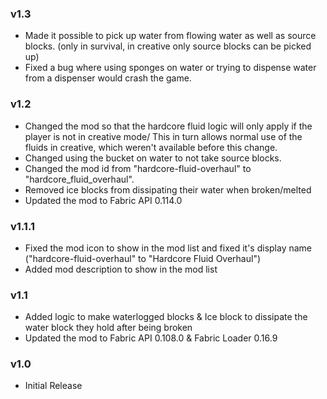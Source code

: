 ### v1.3
+ Made it possible to pick up water from flowing water as well as source blocks. (only in survival, in creative only source blocks can be picked up)
+ Fixed a bug where using sponges on water or trying to dispense water from a dispenser would crash the game.

### v1.2
+ Changed the mod so that the hardcore fluid logic will only apply if the player is not in creative mode/
This in turn allows normal use of the fluids in creative, which weren't available before this change.
+ Changed using the bucket on water to not take source blocks.
+ Changed the mod id from "hardcore-fluid-overhaul" to "hardcore_fluid_overhaul".
+ Removed ice blocks from dissipating their water when broken/melted
+ Updated the mod to Fabric API 0.114.0


### v1.1.1
+ Fixed the mod icon to show in the mod list and fixed it's display name ("hardcore-fluid-overhaul" to "Hardcore Fluid Overhaul")
+ Added mod description to show in the mod list

### v1.1
+ Added logic to make waterlogged blocks & Ice block to dissipate the water block they hold after being broken
+ Updated the mod to Fabric API 0.108.0 & Fabric Loader 0.16.9

### v1.0
+ Initial Release